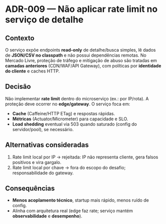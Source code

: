 # ADR-009 — Não aplicar rate limit no serviço de detalhe

## Contexto
O serviço expõe endpoints **read-only** de detalhe/busca simples, lê dados de **JSON/CSV no classpath** e não possui dependências remotas. 
No Mercado Livre, proteção de tráfego e mitigação de abuso são tratadas em **camadas anteriores** (CDN/WAF/API Gateway), com políticas por **identidade do cliente** e caches HTTP.

## Decisão
Não implementar **rate limit** dentro do microserviço (ex.: por IP/rota). 
A proteção deve ocorrer no **edge/gateway**. O serviço foca em:
- **Cache** (Caffeine/HTTP ETag) e respostas rápidas.
- **Métricas** (Actuator/Micrometer) para capacidade e SLO.
- **Load shedding** eventual via 503 quando saturado (config do servidor/pool), se necessário.

## Alternativas consideradas
1. Rate limit local por IP → rejeitada: IP não representa cliente, gera falsos positivos e vira gargalo.
2. Rate limit local por chave → fora do escopo do desafio; responsabilidade do gateway.

## Consequências
- **Menos acoplamento técnico**, startup mais rápido, menos ruído de config.
- Alinha com arquitetura real (edge faz rate; serviço mantém **observabilidade** e **desempenho**).
